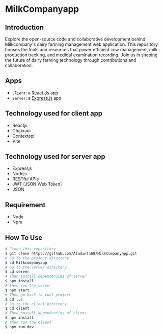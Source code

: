 # MilkCompanyapp
## Introduction 
Explore the open-source code and collaborative development behind Milkcompany's dairy farming management web application. This repository houses the tools and resources that power efficient cow management, milk production tracking, and medical examination recording. Join us in shaping the future of dairy farming technology through contributions and collaboration.
## Apps
- `Client`: a [React.Js](https://reactjs.org/) app
- `Server`: a [Express.js](https://expressjs.com/) app
## Technology used for client app
-  Reactjs
-  Chakraui
-  Contextapi
-  Vite
## Technology used for server app
-  Expressjs
-  Nodejs
-  RESTful APIs
-  JWT (JSON Web Token)
-  JSON
 ## Requirement
-  Node
-  Npm
## How To Use
```bash
# Clone this repository 
$ git clone https://github.com/Aladinta68/MilkCompanyapp.git
# Go to the project directory
$ cd Milkcompanyapp
# Go to the server directory
$ cd server
# Then install dependencies of server
$ npm install
# then run the server
$ npm start
# Then go back to root project
$ cd ../.
# Go to the client directory
$ cd client
# Then install dependencies of client
$ npm install
# then run the client
$ npm run dev

